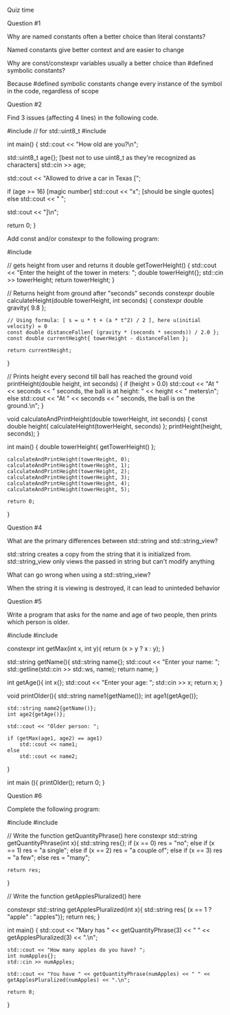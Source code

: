 Quiz time

Question #1

Why are named constants often a better choice than literal constants?

Named constants give better context and are easier to change 

Why are const/constexpr variables usually a better choice than #defined symbolic constants?

Because #defined symbolic constants change every instance of the symbol in the code, regardless of scope 


Question #2

Find 3 issues (affecting 4 lines) in the following code.

#include <cstdint> // for std::uint8_t
#include <iostream>

int main()
{
  std::cout << "How old are you?\n";

  std::uint8_t age{}; [best not to use uint8_t as they're recognized as characters]
  std::cin >> age;

  std::cout << "Allowed to drive a car in Texas ["; 

  if (age >= 16)        [magic number]
    std::cout << "x";   [should be single quotes]
  else
    std::cout << " ";

  std::cout << "]\n";   

  return 0;
}


Add const and/or constexpr to the following program:

#include <iostream>

// gets height from user and returns it
double getTowerHeight()
{
    std::cout << "Enter the height of the tower in meters: ";
    double towerHeight{};
    std::cin >> towerHeight;
    return towerHeight;
}

// Returns height from ground after "seconds" seconds
constexpr double calculateHeight(double towerHeight, int seconds)
{
    constexpr double gravity{ 9.8 };

    // Using formula: [ s = u * t + (a * t^2) / 2 ], here u(initial velocity) = 0
    const double distanceFallen{ (gravity * (seconds * seconds)) / 2.0 };
    const double currentHeight{ towerHeight - distanceFallen };

    return currentHeight;
}

// Prints height every second till ball has reached the ground
void printHeight(double height, int seconds)
{
    if (height > 0.0)
        std::cout << "At " << seconds << " seconds, the ball is at height: " << height << " meters\n";
    else
        std::cout << "At " << seconds << " seconds, the ball is on the ground.\n";
}

void calculateAndPrintHeight(double towerHeight, int seconds)
{
    const double height{ calculateHeight(towerHeight, seconds) };
    printHeight(height, seconds);
}

int main()
{
    double towerHeight{ getTowerHeight() };

    calculateAndPrintHeight(towerHeight, 0);
    calculateAndPrintHeight(towerHeight, 1);
    calculateAndPrintHeight(towerHeight, 2);
    calculateAndPrintHeight(towerHeight, 3);
    calculateAndPrintHeight(towerHeight, 4);
    calculateAndPrintHeight(towerHeight, 5);

    return 0;
}


Question #4

What are the primary differences between std::string and std::string_view?

std::string creates a copy from the string that it is initialized from. std::string_view only views the passed in string but can't modify anything 

What can go wrong when using a std::string_view?

When the string it is viewing is destroyed, it can lead to uninteded behavior 



Question #5

Write a program that asks for the name and age of two people, then prints which person is older.


#include <iostream>
#include <string>

constexpr int getMax(int x, int y){
    return (x > y ? x : y);
}

std::string getName(){
    std::string name{};
    std::cout << "Enter your name: ";
    std::getline(std::cin >> std::ws, name);
    return name;
}

int getAge(){
    int x{};
    std::cout << "Enter your age: ";
    std::cin >> x;
    return x;
}

void printOlder(){
    std::string name1{getName()};
    int age1{getAge()};

    std::string name2{getName()};
    int age2{getAge()};

    std::cout << "Older person: ";

    if (getMax(age1, age2) == age1)
        std::cout << name1;
    else
        std::cout << name2;
}

int main (){
    printOlder();
    return 0;
}


Question #6

Complete the following program:

#include <iostream>
#include <string>

// Write the function getQuantityPhrase() here
constexpr std::string getQuantityPhrase(int x){
    std::string res{};
    if (x == 0)
        res = "no";
    else if (x == 1)
        res = "a single";
    else if (x == 2)
        res = "a couple of";
    else if (x == 3)
        res = "a few";
    else
        res = "many";

    return res;
}


// Write the function getApplesPluralized() here

constexpr std::string getApplesPluralized(int x){
    std::string res{ (x == 1 ? "apple" : "apples")};
    return res;
}

int main()
{
    std::cout << "Mary has " << getQuantityPhrase(3) << " " << getApplesPluralized(3) << ".\n";

    std::cout << "How many apples do you have? ";
    int numApples{};
    std::cin >> numApples;

    std::cout << "You have " << getQuantityPhrase(numApples) << " " << getApplesPluralized(numApples) << ".\n";

    return 0;
}